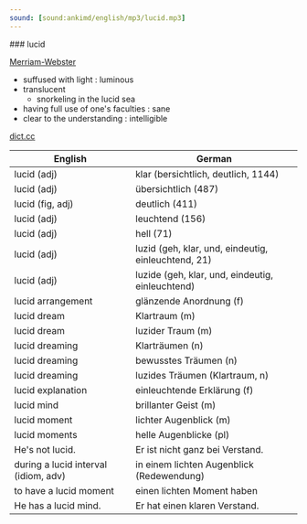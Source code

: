 ```yaml
---
sound: [sound:ankimd/english/mp3/lucid.mp3]
---
```


\### lucid

[Merriam-Webster](https://www.merriam-webster.com/dictionary/lucid)

- suffused with light : luminous
- translucent
    - snorkeling in the lucid sea
- having full use of one's faculties : sane
- clear to the understanding : intelligible

[dict.cc](https://www.dict.cc/lucid)

| English        | German       |
| -------------- | ------------ |
| lucid (adj) | klar (bersichtlich, deutlich, 1144) |
| lucid (adj) | übersichtlich (487) |
| lucid (fig, adj) | deutlich (411) |
| lucid (adj) | leuchtend (156) |
| lucid (adj) | hell (71) |
| lucid (adj) | luzid (geh, klar, und, eindeutig, einleuchtend, 21) |
| lucid (adj) | luzide (geh, klar, und, eindeutig, einleuchtend) |
| lucid arrangement | glänzende Anordnung (f) |
| lucid dream | Klartraum (m) |
| lucid dream | luzider Traum (m) |
| lucid dreaming | Klarträumen (n) |
| lucid dreaming | bewusstes Träumen (n) |
| lucid dreaming | luzides Träumen (Klartraum, n) |
| lucid explanation | einleuchtende Erklärung (f) |
| lucid mind | brillanter Geist (m) |
| lucid moment | lichter Augenblick (m) |
| lucid moments | helle Augenblicke (pl) |
| He's not lucid. | Er ist nicht ganz bei Verstand. |
| during a lucid interval (idiom, adv) | in einem lichten Augenblick (Redewendung) |
| to have a lucid moment | einen lichten Moment haben |
| He has a lucid mind. | Er hat einen klaren Verstand. |
